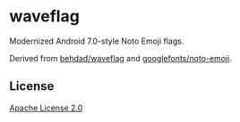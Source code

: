 # waveflag

Modernized Android 7.0-style Noto Emoji flags.

Derived from [behdad/waveflag](https://github.com/behdad/waveflag/commit/3346b0623296286e8ce9bf96846276e9b3f826c7) and [googlefonts/noto-emoji](https://github.com/googlefonts/noto-emoji/commit/3ae82ce23db05cb7e1f146823316d316ec360791).

## License

[Apache License 2.0](LICENSE)
